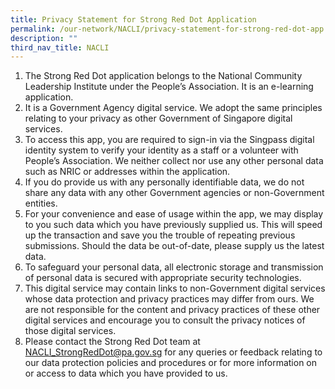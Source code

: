 ```yaml
---
title: Privacy Statement for Strong Red Dot Application
permalink: /our-network/NACLI/privacy-statement-for-strong-red-dot-app
description: ""
third_nav_title: NACLI
---
```

1. The Strong Red Dot application belongs to the National Community Leadership Institute under the People’s Association. It is an e-learning application.
2. It is a Government Agency digital service. We adopt the same principles relating to your privacy as other Government of Singapore digital services.
3. To access this app, you are required to sign-in via the Singpass digital identity system to verify your identity as a staff or a volunteer with People’s Association. We neither collect nor use any other personal data such as NRIC or addresses within the application.
4. If you do provide us with any personally identifiable data, we do not share any data with any other Government agencies or non-Government entities.
5. For your convenience and ease of usage within the app, we may display to you such data which you have previously supplied us. This will speed up the transaction and save you the trouble of repeating previous submissions. Should the data be out-of-date, please supply us the latest data.
6. To safeguard your personal data, all electronic storage and transmission of personal data is secured with appropriate security technologies.
7. This digital service may contain links to non-Government digital services whose data protection and privacy practices may differ from ours. We are not responsible for the content and privacy practices of these other digital services and encourage you to consult the privacy notices of those digital services.
8. Please contact the Strong Red Dot team at NACLI_StrongRedDot@pa.gov.sg for any queries or feedback relating to our data protection policies and procedures or for more information on or access to data which you have provided to us.